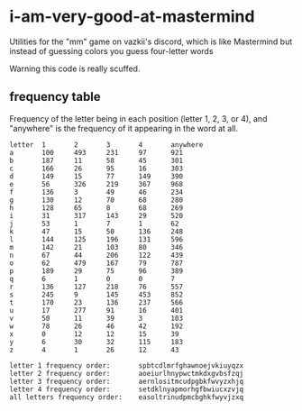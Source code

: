 # i-am-very-good-at-mastermind

Utilities for the "mm" game on vazkii's discord, which is like Mastermind but instead of guessing colors you guess four-letter words

Warning this code is really scuffed.

## frequency table

Frequency of the letter being in each position (letter 1, 2, 3, or 4), and "anywhere" is the frequency of it appearing in the word at all.

```console
letter  1       2       3       4       anywhere
a       100     493     231     97      921
b       187     11      58      45      301
c       166     26      95      16      303
d       149     15      77      149     390
e       56      326     219     367     968
f       136     3       49      46      234
g       130     12      70      68      280
h       128     65      8       68      269
i       31      317     143     29      520
j       53      1       7       1       62 
k       47      15      50      136     248
l       144     125     196     131     596
m       142     21      103     80      346
n       67      44      206     122     439
o       62      479     167     79      787
p       189     29      75      96      389
q       6       1       0       0       7  
r       136     127     218     76      557
s       245     9       145     453     852
t       170     23      136     237     566
u       17      277     91      16      401
v       50      11      39      3       103
w       78      26      46      42      192
x       0       12      12      15      39 
y       6       30      32      115     183
z       4       1       26      12      43

letter 1 frequency order:       spbtcdlmrfghawnoejvkiuyqzx
letter 2 frequency order:       aoeiurlhnypwctmkdxgvbsfzqj
letter 3 frequency order:       aernlositmcudpgbkfwvyzxhjq
letter 4 frequency order:       setdklnyapmorhgfbwiucxzvjq
all letters frequency order:    easoltrinudpmcbghkfwyvjzxq
```